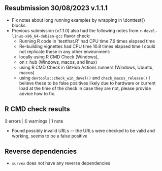 ## Resubmission 30/08/2023 v.1.1.1

* Fix notes about long running examples by wrapping
  in \donttest{} blocks.
* Previous submission (v.1.1.0) also had the following
  notes from `r-devel-linux-x86_64-debian-gcc` flavor
  check:
    - Running R code in 'testthat.R' had CPU time
      7.6 times elapsed time
    - Re-building vignettes had CPU time
      10.8 times elapsed time
  I could not replicate these in any other environment:
    - locally using R CMD Check (Windows),
    - on r_hub (Windows, macos, and linux)
    - using R CMD Check in GitHub Actions runners
      (Windows, Ubuntu, macos)
    - using `devtools::check_win_devel()` and
      `check_macos_release()`
  I believe these to be false positives likely due to
  hardware or current load at the time of the check
  in case they are not, please provide advice how to fix.

## R CMD check results

0 errors | 0 warnings | 1 note

* Found possibly invalid URLs -- the URLs were
  checked to be valid and working, seems to be
  a false positive


## Reverse dependencies

* `survex` does not have any reverse dependencies
